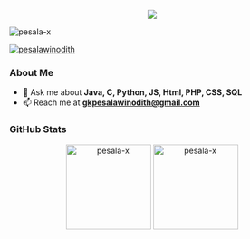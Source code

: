 <div align="center">
  <br>
  <strong>
    <img src="https://readme-typing-svg.herokuapp.com?font=Quicksand-Bold&color=00b4d8&size=50&center=true&vCenter=true&height=60&width=618&lines=Hi,+I'm+;Pesala+Winodith+;Welcome+to+My+Profile!+;Ok..+Let's+go">
  </strong>
</div>


<p align="left">
  <img src="https://komarev.com/ghpvc/?username=pesala-x&label=Profile%20views&color=0e75b6&style=flat" alt="pesala-x" />
</p>

<p align="left">
  <a href="https://twitter.com/pesalawinodith" target="blank"> 
    <img src="https://img.shields.io/twitter/follow/pesalawinodith?logo=twitter&style=for-the-badge" alt="pesalawinodith" />
  </a>
</p>

### About Me
- 💬 Ask me about **Java, C, Python, JS, Html, PHP, CSS, SQL**
- 📫 Reach me at **gkpesalawinodith@gmail.com**

### GitHub Stats
<p align="center">
  <img src="https://github-readme-stats.vercel.app/api/top-langs?username=pesala-x&show_icons=true&locale=en&layout=compact&theme=dark" alt="pesala-x" height="150" /> <img src="https://github-readme-stats.vercel.app/api?username=pesala-x&show_icons=true&locale=en&theme=dark" alt="pesala-x" height="150" />
</p>
